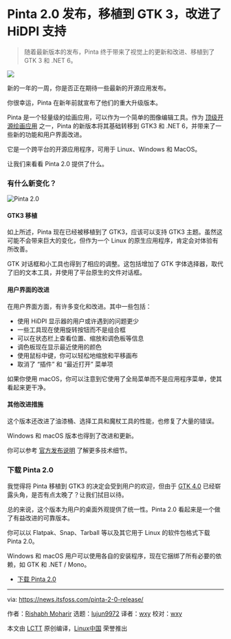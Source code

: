 [#]: subject: "Pinta 2.0 is a Major Upgrade With GTK 3 Port and Improved HiDPI Support"
[#]: via: "https://news.itsfoss.com/pinta-2-0-release/"
[#]: author: "Rishabh Moharir https://news.itsfoss.com/author/rishabh/"
[#]: collector: "lujun9972"
[#]: translator: "wxy"
[#]: reviewer: "wxy"
[#]: publisher: " "
[#]: url: " "

Pinta 2.0 发布，移植到 GTK 3，改进了 HiDPI 支持
======

> 随着最新版本的发布，Pinta 终于带来了视觉上的更新和改进、移植到了 GTK 3 和 .NET 6。

![](https://i2.wp.com/news.itsfoss.com/wp-content/uploads/2022/01/pinta-2.jpg?w=1200&ssl=1)

新的一年的一周，你是否正在期待一些最新的开源应用发布。

你很幸运，Pinta 在新年前就宣布了他们的重大升级版本。

Pinta 是一个轻量级的绘画应用，可以作为一个简单的图像编辑工具。作为 [顶级开源绘画应用][1] 之一，Pinta 的新版本将其基础转移到 GTK3 和 .NET 6，并带来了一些新的功能和用户界面改进。

它是一个跨平台的开源应用程序，可用于 Linux、Windows 和 MacOS。

让我们来看看 Pinta 2.0 提供了什么。

### 有什么新变化？

![Pinta 2.0][2]

#### GTK3 移植

如上所述，Pinta 现在已经被移植到了 GTK3，应该可以支持 GTK3 主题。虽然这可能不会带来巨大的变化，但作为一个 Linux 的原生应用程序，肯定会对体验有所改善。

GTK 对话框和小工具也得到了相应的调整。这包括增加了 GTK 字体选择器，取代了旧的文本工具，并使用了平台原生的文件对话框。

#### 用户界面的改进

在用户界面方面，有许多变化和改进。其中一些包括：

  * 使用 HiDPI 显示器的用户或许遇到的问题更少
  * 一些工具现在使用旋转按钮而不是组合框
  * 可以在状态栏上查看位置、缩放和调色板等信息
  * 调色板现在显示最近使用的颜色
  * 使用鼠标中键，你可以轻松地缩放和平移画布
  * 取消了 “插件” 和 “最近打开” 菜单项

如果你使用 macOS，你可以注意到它使用了全局菜单而不是应用程序菜单，使其看起来更干净。

#### 其他改进措施

这个版本还改进了油漆桶、选择工具和魔杖工具的性能，也修复了大量的错误。

Windows 和 macOS 版本也得到了改进和更新。

你可以参考 [官方发布说明][3] 了解更多技术细节。

### 下载 Pinta 2.0

我觉得将 Pinta 移植到 GTK3 的决定会受到用户的欢迎，但由于 [GTK 4.0][4] 已经崭露头角，是否有点太晚了？让我们拭目以待。

总的来说，这个版本为用户的桌面外观提供了统一性。Pinta 2.0 看起来是一个做了有益改进的可靠版本。

你可以以 Flatpak、Snap、Tarball 等以及其它用于 Linux 的软件包格式下载 Pinta 2.0。

Windows 和 macOS 用户可以使用各自的安装程序，现在它捆绑了所有必要的依赖，如 GTK 和 .NET / Mono。

- [下载 Pinta 2.0][5]

--------------------------------------------------------------------------------

via: https://news.itsfoss.com/pinta-2-0-release/

作者：[Rishabh Moharir][a]
选题：[lujun9972][b]
译者：[wxy](https://github.com/wxy)
校对：[wxy](https://github.com/wxy)

本文由 [LCTT](https://github.com/LCTT/TranslateProject) 原创编译，[Linux中国](https://linux.cn/) 荣誉推出

[a]: https://news.itsfoss.com/author/rishabh/
[b]: https://github.com/lujun9972
[1]: https://itsfoss.com/open-source-paint-apps/
[2]: https://i2.wp.com/news.itsfoss.com/wp-content/uploads/2022/01/Pinta2.0.png?w=1120&ssl=1
[3]: https://www.pinta-project.com/releases/2-0
[4]: https://news.itsfoss.com/gtk-4-release/
[5]: https://www.pinta-project.com/releases/
